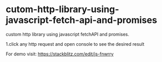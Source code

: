 # cutom-http-library-using-javascript-fetch-api-and-promises
custom http library using javascript fetchAPI and promises.


1.click any http request and open console to see the desired result

For demo visit: https://stackblitz.com/edit/js-fnwrry
